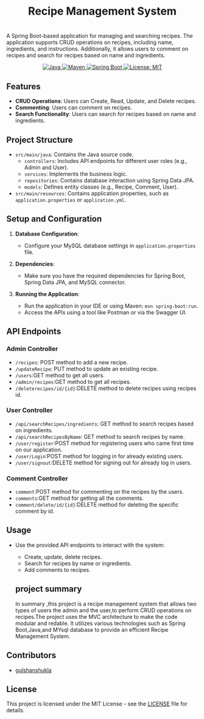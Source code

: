 # <h1 align ="center"> Recipe Management System<h1/>

A Spring Boot-based application for managing and searching recipes. The application supports CRUD operations on recipes, including name, ingredients, and instructions. Additionally, it allows users to comment on recipes and search for recipes based on name and ingredients.
<p align ="center">
<a href="Java url"> 
  <img alt="Java" src="https://img.shields.io/badge/Java->=8-darkblue.svg"/>
</a>
<a href="Maven url"> 
  <img alt="Maven" src="https://img.shields.io/badge/maven-4.0.0-brightgreen.svg"/>
</a>
<a href="Spring Boot url"> 
  <img alt="Spring Boot" src="https://img.shields.io/badge/Spring Boot-3.1.4-brightgreen.svg"/>
</a>
<a href="Spring Boot url"> 
  <img alt="License: MIT" src="https://img.shields.io/badge/License-MIT-yellow.svg"/>
</a>

## Features

- **CRUD Operations**: Users can Create, Read, Update, and Delete recipes.
- **Commenting**: Users can comment on recipes.
- **Search Functionality**: Users can search for recipes based on name and ingredients.

## Project Structure

- `src/main/java`: Contains the Java source code.
  - `controllers`: Includes API endpoints for different user roles (e.g., Admin and User).
  - `services`: Implements the business logic.
  - `repositories`: Contains database interaction using Spring Data JPA.
  - `models`: Defines entity classes (e.g., Recipe, Comment, User).
- `src/main/resources`: Contains application properties, such as `application.properties` or `application.yml`.

## Setup and Configuration

1. **Database Configuration**:
   - Configure your MySQL database settings in `application.properties` file.

2. **Dependencies**:
   - Make sure you have the required dependencies for Spring Boot, Spring Data JPA, and MySQL connector.

3. **Running the Application**:
   - Run the application in your IDE or using Maven: `mvn spring-boot:run`.
   - Access the APIs using a tool like Postman or via the Swagger UI.

## API Endpoints

### Admin Controller

- `/recipes`: POST method to add a new recipe.
- `/updateRecipe`: PUT method to update an existing recipe.
- `/users`:GET method to get all users.
- `/admin/recipes`:GET method to get all recipes.
- `/deleterecipes/id/{id}`:DELETE method to delete recipes using recipes id.

### User Controller

- `/api/searchRecipes/ingredients`: GET method to search recipes based on ingredients.
- `/api/searchRecipesByName`: GET method to search recipes by name.
- `/user/register`:POST method for registering users who came first time on our application.
- `/user/Login`:POST method for logging in for already existing users.
- `/user/signout`:DELETE method for signing out for already log in users.

### Comment Controller
 - `comment`:POST method for commenting on the recipes by the users.
 - `comments`:GET method for getting all the comments.
 - `comment/delete/id/{id}`:DELETE method for deleting the specific comment by id.

## Usage

- Use the provided API endpoints to interact with the system:
  - Create, update, delete recipes.
  - Search for recipes by name or ingredients.
  - Add comments to recipes.

  ## project summary
  In summary ,this project is a recipe management system that allows two types of users the admin and the
  user,to perform CRUD operations on recipes.The project uses the MVC architecture to make the code modular and redable.
  It utilizes various technologies such as Spring Boot,Java,and MYsql database to provide an efficient Recipe Management System.

## Contributors

- [gulshanshukla](https://github.com/gulshanshukla)

## License

This project is licensed under the MIT License - see the [LICENSE](LICENSE) file for details.
